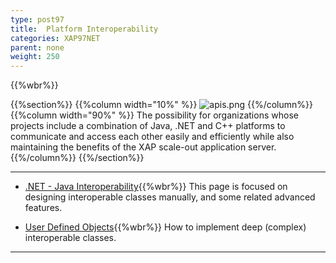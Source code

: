 ```yaml
---
type: post97
title:  Platform Interoperability
categories: XAP97NET
parent: none
weight: 250
---
```


{{%wbr%}}

{{%section%}}
{{%column width="10%" %}}
![apis.png](/attachment_files/subject/apis.png)
{{%/column%}}
{{%column width="90%" %}}
The possibility for organizations whose projects include a combination of Java, .NET and C++ platforms to communicate and access each other easily and efficiently while also maintaining the benefits of the XAP scale-out application server.
{{%/column%}}
{{%/section%}}



<hr/>


- [.NET - Java Interoperability](./dotnet-java-interoperability.html){{%wbr%}}
This page is focused on designing interoperable classes manually, and some related advanced features.

- [User Defined Objects](./interoperability-of-user-defined-objects.html){{%wbr%}}
How to implement deep (complex) interoperable classes.

<hr/>

